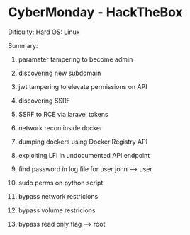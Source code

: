 # CyberMonday - HackTheBox

Dificulty: Hard
OS: Linux

Summary: 
1. paramater tampering to become admin
2. discovering new subdomain
3. jwt tampering to elevate permissions on API
4. discovering SSRF
5. SSRF to RCE via laravel tokens
6. network recon inside docker
7. dumping dockers using Docker Registry API
8. exploiting LFI in undocumented API endpoint
9. find password in log file for user john
--> user

10. sudo perms on python script
11. bypass network restricions
12. bypass volume restricions
13. bypass read only flag
--> root


